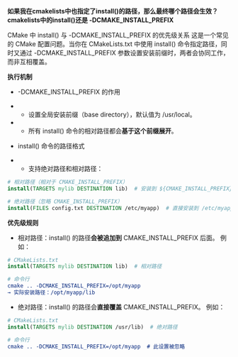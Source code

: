 **如果我在cmakelists中也指定了install()的路径，那么最终哪个路径会生效？
cmakelists中的install()还是 -DCMAKE_INSTALL_PREFIX**

CMake 中 install() 与 -DCMAKE_INSTALL_PREFIX 的优先级关系
这是一个常见的 CMake 配置问题。当你在 CMakeLists.txt 中使用 install() 命令指定路径，同时又通过 -DCMAKE_INSTALL_PREFIX 参数设置安装前缀时，两者会协同工作，而非互相覆盖。

**执行机制**
- -DCMAKE_INSTALL_PREFIX 的作用
- - 设置全局安装前缀（base directory），默认值为 /usr/local。
- - 所有 install() 命令的相对路径都会**基于这个前缀展开**。

- install() 命令的路径格式
- - 支持绝对路径和相对路径：
```cmake
# 相对路径（相对于 CMAKE_INSTALL_PREFIX）
install(TARGETS mylib DESTINATION lib)  # 安装到 ${CMAKE_INSTALL_PREFIX}/lib

# 绝对路径（忽略 CMAKE_INSTALL_PREFIX）
install(FILES config.txt DESTINATION /etc/myapp)  # 直接安装到 /etc/myapp
```
**优先级规则**
- 相对路径：install() 的路径**会被追加到** CMAKE_INSTALL_PREFIX 后面。
例如：
```cmake
# CMakeLists.txt
install(TARGETS mylib DESTINATION lib)  # 相对路径

# 命令行
cmake .. -DCMAKE_INSTALL_PREFIX=/opt/myapp
→ 实际安装路径：/opt/myapp/lib
```
- 绝对路径：install() 的路径会**直接覆盖** CMAKE_INSTALL_PREFIX。
例如：
```cmake
# CMakeLists.txt
install(TARGETS mylib DESTINATION /usr/lib)  # 绝对路径

# 命令行
cmake .. -DCMAKE_INSTALL_PREFIX=/opt/myapp  # 此设置被忽略
```
